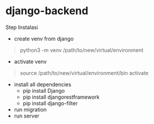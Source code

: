 # django-backend

Step Instalasi
 * create venv from django 
  >python3 -m venv /path/to/new/virtual/environment
 * activate venv
  > source /path/to/new/virtual/environment/bin activate
 * install all dependencies
    * pip install Django
    * pip install djangorestframework
    * pip install django-filter
 * run migration
 * run server
 
